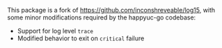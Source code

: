 This package is a fork of https://github.com/inconshreveable/log15, with some
minor modifications required by the happyuc-go codebase:

 * Support for log level `trace`
 * Modified behavior to exit on `critical` failure
